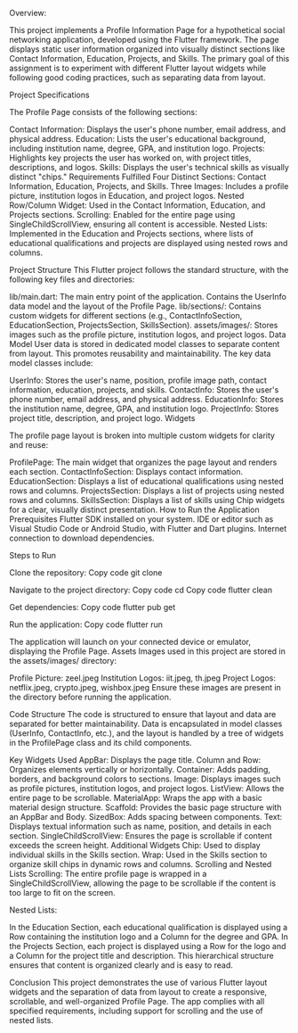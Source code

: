 Overview:

This project implements a Profile Information Page for a hypothetical social networking application, developed using the Flutter framework. The page displays static user information organized into visually distinct sections like Contact Information, Education, Projects, and Skills. The primary goal of this assignment is to experiment with different Flutter layout widgets while following good coding practices, such as separating data from layout.

Project Specifications

The Profile Page consists of the following sections:

Contact Information: Displays the user's phone number, email address, and physical address.
Education: Lists the user's educational background, including institution name, degree, GPA, and institution logo.
Projects: Highlights key projects the user has worked on, with project titles, descriptions, and logos.
Skills: Displays the user's technical skills as visually distinct "chips."
Requirements Fulfilled
Four Distinct Sections: Contact Information, Education, Projects, and Skills.
Three Images: Includes a profile picture, institution logos in Education, and project logos.
Nested Row/Column Widget: Used in the Contact Information, Education, and Projects sections.
Scrolling: Enabled for the entire page using SingleChildScrollView, ensuring all content is accessible.
Nested Lists: Implemented in the Education and Projects sections, where lists of educational qualifications and projects are displayed using nested rows and columns.

Project Structure
This Flutter project follows the standard structure, with the following key files and directories:

lib/main.dart: The main entry point of the application. Contains the UserInfo data model and the layout of the Profile Page.
lib/sections/: Contains custom widgets for different sections (e.g., ContactInfoSection, EducationSection, ProjectsSection, SkillsSection).
assets/images/: Stores images such as the profile picture, institution logos, and project logos.
Data Model
User data is stored in dedicated model classes to separate content from layout. This promotes reusability and maintainability. The key data model classes include:

UserInfo: Stores the user's name, position, profile image path, contact information, education, projects, and skills.
ContactInfo: Stores the user's phone number, email address, and physical address.
EducationInfo: Stores the institution name, degree, GPA, and institution logo.
ProjectInfo: Stores project title, description, and project logo.
Widgets

The profile page layout is broken into multiple custom widgets for clarity and reuse:

ProfilePage: The main widget that organizes the page layout and renders each section.
ContactInfoSection: Displays contact information.
EducationSection: Displays a list of educational qualifications using nested rows and columns.
ProjectsSection: Displays a list of projects using nested rows and columns.
SkillsSection: Displays a list of skills using Chip widgets for a clear, visually distinct presentation.
How to Run the Application
Prerequisites
Flutter SDK installed on your system.
IDE or editor such as Visual Studio Code or Android Studio, with Flutter and Dart plugins.
Internet connection to download dependencies.

Steps to Run

Clone the repository:
Copy code
git clone <repository-url>

Navigate to the project directory:
Copy code
cd <project-directory>
Copy code
flutter clean 

Get dependencies:
Copy code
flutter pub get

Run the application:
Copy code
flutter run

The application will launch on your connected device or emulator, displaying the Profile Page.
Assets
Images used in this project are stored in the assets/images/ directory:

Profile Picture: zeel.jpeg
Institution Logos: iit.jpeg, th.jpeg
Project Logos: netflix.jpeg, crypto.jpeg, wishbox.jpeg
Ensure these images are present in the directory before running the application.

Code Structure
The code is structured to ensure that layout and data are separated for better maintainability. Data is encapsulated in model classes (UserInfo, ContactInfo, etc.), and the layout is handled by a tree of widgets in the ProfilePage class and its child components.

Key Widgets Used
AppBar: Displays the page title.
Column and Row: Organizes elements vertically or horizontally.
Container: Adds padding, borders, and background colors to sections.
Image: Displays images such as profile pictures, institution logos, and project logos.
ListView: Allows the entire page to be scrollable.
MaterialApp: Wraps the app with a basic material design structure.
Scaffold: Provides the basic page structure with an AppBar and Body.
SizedBox: Adds spacing between components.
Text: Displays textual information such as name, position, and details in each section.
SingleChildScrollView: Ensures the page is scrollable if content exceeds the screen height.
Additional Widgets
Chip: Used to display individual skills in the Skills section.
Wrap: Used in the Skills section to organize skill chips in dynamic rows and columns.
Scrolling and Nested Lists
Scrolling: The entire profile page is wrapped in a SingleChildScrollView, allowing the page to be scrollable if the content is too large to fit on the screen.

Nested Lists:

In the Education Section, each educational qualification is displayed using a Row containing the institution logo and a Column for the degree and GPA.
In the Projects Section, each project is displayed using a Row for the logo and a Column for the project title and description.
This hierarchical structure ensures that content is organized clearly and is easy to read.

Conclusion
This project demonstrates the use of various Flutter layout widgets and the separation of data from layout to create a responsive, scrollable, and well-organized Profile Page. The app complies with all specified requirements, including support for scrolling and the use of nested lists.
